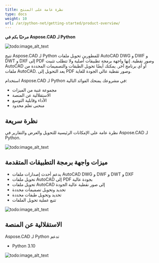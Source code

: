 ```yaml
---
title: نظرة عامة على المنتج
type: docs
weight: 10
url: /ar/python-net/getting-started/product-overview/
---
```


**مرحبًا بكم في Aspose.CAD لـ Python**

![todo:image_alt_text](/_assets/python-net/product-overview_1.png)

تتيح Aspose.CAD لـ Python للمطورين تحويل ملفات AutoCAD DWG و DWF و DWT و DXF إلى PDF وصور نقطية. إنها واجهة برمجة تطبيقات أصلية ولا تتطلب تثبيت AutoCAD أو أي برنامج آخر. يمكنك أيضًا تحويل الطبقات والتصميمات المحددة من ملفات AutoCAD. يعد التحويل إلى PDF وصور نقطية عالي الجودة للغاية.

استخدام Aspose.CAD لـ Python في مشروعك يمنحك الفوائد التالية:

- مجموعة غنية من الميزات
- الاستقلالية عن المنصة
- الأداء وقابلية التوسع
- منحنى تعلم محدود




## **نظرة سريعة**
نظرة عامة على الإمكانات الرئيسية للتحويل والعرض والتقارير في Aspose.CAD لـ Python.

![todo:image_alt_text](/_assets/python-net/product-overview_2.png)
## **ميزات واجهة برمجة التطبيقات المتقدمة**
- يدعم أحدث إصدارات ملفات AutoCAD DWG و DWF و DWT و DXF
- تحويل ملفات AutoCAD إلى PDF بجودة عالية
- تحويل ملفات AutoCAD إلى صور نقطية عالية الجودة
- تحديد وتحويل تصميمات محددة
- تحديد وتحويل طبقات محددة
- تتبع عملية تحويل الملفات

![todo:image_alt_text](/_assets/python-net/product-overview_3.png)

## **الاستقلالية عن المنصة**
Aspose.CAD لـ Python تدعم

- Python 3.10

![todo:image_alt_text](/_assets/python-net/product-overview_4.png)
